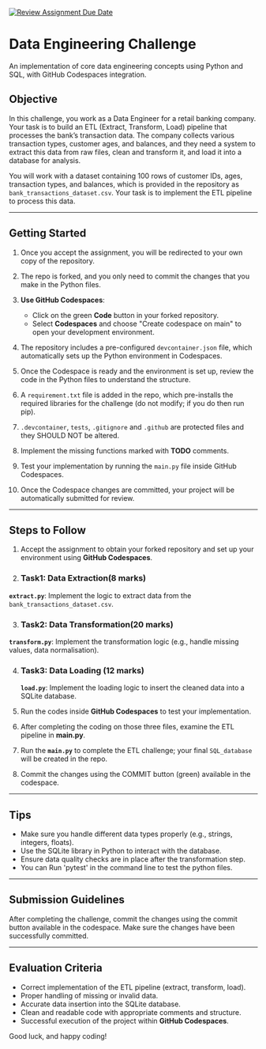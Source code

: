 [![Review Assignment Due Date](https://classroom.github.com/assets/deadline-readme-button-22041afd0340ce965d47ae6ef1cefeee28c7c493a6346c4f15d667ab976d596c.svg)](https://classroom.github.com/a/8jF9KApJ)
# Data Engineering Challenge

An implementation of core data engineering concepts using Python and SQL, with GitHub Codespaces integration.

## Objective
In this challenge, you work as a Data Engineer for a retail banking company. Your task is to build an ETL (Extract, Transform, Load) pipeline that processes the bank’s transaction data. The company collects various transaction types, customer ages, and balances, and they need a system to extract this data from raw files, clean and transform it, and load it into a database for analysis.

You will work with a dataset containing 100 rows of customer IDs, ages, transaction types, and balances, which is provided in the repository as `bank_transactions_dataset.csv`. Your task is to implement the ETL pipeline to process this data.

---

## Getting Started
1. Once you accept the assignment, you will be redirected to your own copy of the repository.
2. The repo is forked, and you only need to commit the changes that you make in the Python files. 
3. **Use GitHub Codespaces**:
   - Click on the green **Code** button in your forked repository.
   - Select **Codespaces** and choose "Create codespace on main" to open your development environment.

4. The repository includes a pre-configured `devcontainer.json` file, which automatically sets up the Python environment in Codespaces.
5. Once the Codespace is ready and the environment is set up, review the code in the Python files to understand the structure.
6. A `requirement.txt` file is added in the repo, which pre-installs the required libraries for the challenge (do not modify; if you do then run pip).
7. `.devcontainer`, `tests`, `.gitignore` and `.github` are protected files and they SHOULD NOT be altered.
8. Implement the missing functions marked with **TODO** comments.
9. Test your implementation by running the `main.py` file inside GitHub Codespaces.
10. Once the Codespace changes are committed, your project will be automatically submitted for review. 

---

## Steps to Follow
1. Accept the assignment to obtain your forked repository and set up your environment using **GitHub Codespaces**.
2. ### Task1: Data Extraction(8 marks)

**`extract.py`**: Implement the logic to extract data from the `bank_transactions_dataset.csv`.
  
3. ### Task2: Data Transformation(20 marks)

 **`transform.py`**: Implement the transformation logic (e.g., handle missing values, data normalisation).

4. ### Task3: Data Loading (12 marks)
    
   **`load.py`**: Implement the loading logic to insert the cleaned data into a SQLite database.

5. Run the codes inside **GitHub Codespaces** to test your implementation.
6. After completing the coding on those three files, examine the ETL pipeline in **main.py**.
7. Run the **`main.py`** to complete the ETL challenge; your final `SQL_database` will be created in the repo.
8. Commit the changes using the COMMIT button (green) available in the codespace.


---

## Tips
- Make sure you handle different data types properly (e.g., strings, integers, floats).
- Use the SQLite library in Python to interact with the database.
- Ensure data quality checks are in place after the transformation step.
- You can Run 'pytest' in the command line to test the python files.

---

## Submission Guidelines
After completing the challenge, commit the changes using the commit button available in the codespace. Make sure the changes have been successfully committed.

---

## Evaluation Criteria
- Correct implementation of the ETL pipeline (extract, transform, load).
- Proper handling of missing or invalid data.
- Accurate data insertion into the SQLite database.
- Clean and readable code with appropriate comments and structure.
- Successful execution of the project within **GitHub Codespaces**.

Good luck, and happy coding!
